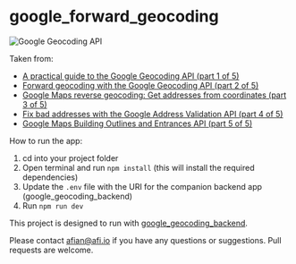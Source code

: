 # google_forward_geocoding

![Google Geocoding API](https://blog.afi.io/content/images/size/w1600/2025/07/Google-Geocode--1-.png " Google Geocoding API")

Taken from: 
- [A practical guide to the Google Geocoding API (part 1 of 5)](https://blog.afi.io/blog/a-practical-guide-to-the-google-geocoding-api/)
- [Forward geocoding with the Google Geocoding API (part 2 of 5)](https://blog.afi.io/blog/forward-geocoding-with-the-google-geocoding-api/)
- [Google Maps reverse geocoding: Get addresses from coordinates (part 3 of 5)](https://blog.afi.io/blog/google-reverse-geocoding-get-addresses-from-coordinates/)
- [Fix bad addresses with the Google Address Validation API (part 4 of 5)](https://blog.afi.io/blog/fix-bad-addresses-with-the-google-address-validation-api/)
- [Google Maps Building Outlines and Entrances API (part 5 of 5)](https://blog.afi.io/blog/google-maps-building-outlines-and-entrances-api/)
  
How to run the app:

1. cd into your project folder
2. Open terminal and run `npm install` (this will install the required dependencies)
3. Update the `.env` file with the URI for the companion backend app (google_geocoding_backend)
4. Run `npm run dev`

This project is designed to run with [google_geocoding_backend](https://github.com/afilabs/google_geocoding_backend).

Please contact afian@afi.io if you have any questions or suggestions. Pull requests are welcome.

